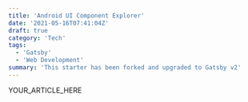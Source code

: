 ```yaml
---
title: 'Android UI Component Explorer'
date: '2021-05-16T07:41:04Z'
draft: true
category: 'Tech'
tags:
  - 'Gatsby'
  - 'Web Development'
summary: 'This starter has been forked and upgraded to Gatsby v2'
---
```


YOUR_ARTICLE_HERE
